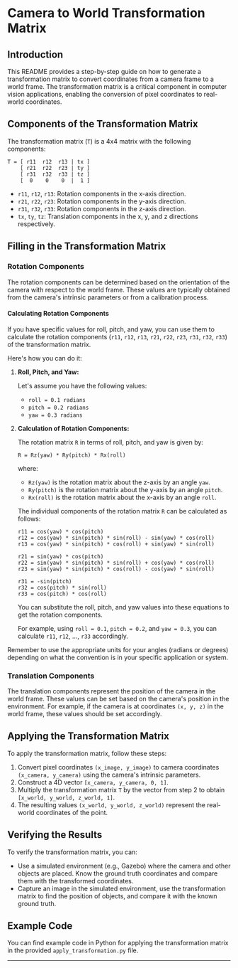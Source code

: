 
# Camera to World Transformation Matrix

## Introduction

This README provides a step-by-step guide on how to generate a transformation matrix to convert coordinates from a camera frame to a world frame. The transformation matrix is a critical component in computer vision applications, enabling the conversion of pixel coordinates to real-world coordinates.

## Components of the Transformation Matrix

The transformation matrix (`T`) is a 4x4 matrix with the following components:

```
T = [ r11  r12  r13 | tx ]
    [ r21  r22  r23 | ty ]
    [ r31  r32  r33 | tz ]
    [  0    0    0  |  1 ]
```

- `r11`, `r12`, `r13`: Rotation components in the x-axis direction.
- `r21`, `r22`, `r23`: Rotation components in the y-axis direction.
- `r31`, `r32`, `r33`: Rotation components in the z-axis direction.
- `tx`, `ty`, `tz`: Translation components in the x, y, and z directions respectively.

## Filling in the Transformation Matrix

### Rotation Components
The rotation components can be determined based on the orientation of the camera with respect to the world frame. These values are typically obtained from the camera's intrinsic parameters or from a calibration process.


#### Calculating Rotation Components

If you have specific values for roll, pitch, and yaw, you can use them to calculate the rotation components (`r11`, `r12`, `r13`, `r21`, `r22`, `r23`, `r31`, `r32`, `r33`) of the transformation matrix.

Here's how you can do it:

1. **Roll, Pitch, and Yaw:**

   Let's assume you have the following values:

   - `roll = 0.1 radians`
   - `pitch = 0.2 radians`
   - `yaw = 0.3 radians`

2. **Calculation of Rotation Components:**

   The rotation matrix `R` in terms of roll, pitch, and yaw is given by:

   ```
   R = Rz(yaw) * Ry(pitch) * Rx(roll)
   ```

   where:
   - `Rz(yaw)` is the rotation matrix about the z-axis by an angle `yaw`.
   - `Ry(pitch)` is the rotation matrix about the y-axis by an angle `pitch`.
   - `Rx(roll)` is the rotation matrix about the x-axis by an angle `roll`.

   The individual components of the rotation matrix `R` can be calculated as follows:

   ```
   r11 = cos(yaw) * cos(pitch)
   r12 = cos(yaw) * sin(pitch) * sin(roll) - sin(yaw) * cos(roll)
   r13 = cos(yaw) * sin(pitch) * cos(roll) + sin(yaw) * sin(roll)

   r21 = sin(yaw) * cos(pitch)
   r22 = sin(yaw) * sin(pitch) * sin(roll) + cos(yaw) * cos(roll)
   r23 = sin(yaw) * sin(pitch) * cos(roll) - cos(yaw) * sin(roll)

   r31 = -sin(pitch)
   r32 = cos(pitch) * sin(roll)
   r33 = cos(pitch) * cos(roll)
   ```

   You can substitute the roll, pitch, and yaw values into these equations to get the rotation components.

   For example, using `roll = 0.1`, `pitch = 0.2`, and `yaw = 0.3`, you can calculate `r11`, `r12`, ..., `r33` accordingly.

Remember to use the appropriate units for your angles (radians or degrees) depending on what the convention is in your specific application or system.

### Translation Components
The translation components represent the position of the camera in the world frame. These values can be set based on the camera's position in the environment. For example, if the camera is at coordinates `(x, y, z)` in the world frame, these values should be set accordingly.

## Applying the Transformation Matrix

To apply the transformation matrix, follow these steps:

1. Convert pixel coordinates `(x_image, y_image)` to camera coordinates `(x_camera, y_camera)` using the camera's intrinsic parameters.
2. Construct a 4D vector `[x_camera, y_camera, 0, 1]`.
3. Multiply the transformation matrix `T` by the vector from step 2 to obtain `[x_world, y_world, z_world, 1]`.
4. The resulting values `(x_world, y_world, z_world)` represent the real-world coordinates of the point.

## Verifying the Results

To verify the transformation matrix, you can:

- Use a simulated environment (e.g., Gazebo) where the camera and other objects are placed. Know the ground truth coordinates and compare them with the transformed coordinates.
- Capture an image in the simulated environment, use the transformation matrix to find the position of objects, and compare it with the known ground truth.

## Example Code

You can find example code in Python for applying the transformation matrix in the provided `apply_transformation.py` file.

---